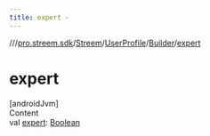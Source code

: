 ```yaml
---
title: expert -
---
```

//[<root>](../../../../../index.md)/[pro.streem.sdk](../../../index.md)/[Streem](../../index.md)/[UserProfile](../index.md)/[Builder](index.md)/[expert](expert.md)



# expert  
[androidJvm]  
Content  
val [expert](expert.md): [Boolean](https://kotlinlang.org/api/latest/jvm/stdlib/kotlin/-boolean/index.html)  



